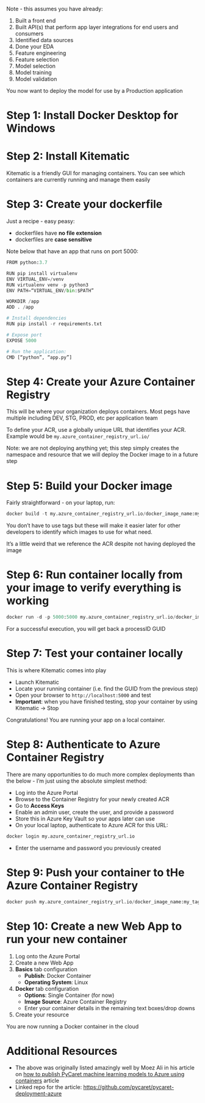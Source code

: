 Note - this assumes you have already:
1. Built a front end
1. Built API(s) that perform app layer integrations for end users and consumers 
1. Identified data sources
1. Done your EDA
1. Feature engineering 
1. Feature selection
1. Model selection
1. Model training 
1. Model validation

You now want to deploy the model for use by a Production application 

# Step 1: Install Docker Desktop for Windows

# Step 2: Install Kitematic
Kitematic is a friendly GUI for managing containers. You can see which containers are currently running and manage them easily 

# Step 3: Create your dockerfile
Just a recipe - easy peasy:
- dockerfiles have **no file extension**
- dockerfiles are **case sensitive** 

Note below that have an app that runs on port 5000:

```python   
FROM python:3.7

RUN pip install virtualenv
ENV VIRTUAL_ENV=/venv
RUN virtualenv venv -p python3
ENV PATH=“VIRTUAL_ENV/bin:$PATH”

WORKDIR /app
ADD . /app

# Install dependencies
RUN pip install -r requirements.txt

# Expose port 
EXPOSE 5000

# Run the application:
CMD [“python”, “app.py”]
``` 

# Step 4: Create your Azure Container Registry
This will be where your organization deploys containers. Most pegs have multiple including DEV, STG, PROD, etc per application team

To define your ACR, use a globally unique URL that identifies your ACR. Example would be `my.azure_container_registry_url.io/`

Note: we are not deploying anything yet; this step simply creates the namespace and resource that we will deploy the Docker image to in a future step

# Step 5: Build your Docker image
Fairly straightforward - on your laptop, run:

```python   
docker build -t my.azure_container_registry_url.io/docker_image_name:my_tag_I_want_to_apply .
```
You don’t have to use tags but these will make it easier later for other developers to identify which images to use for what need. 

It’s a little weird that we reference the ACR despite not having deployed the image 

# Step 6: Run container locally from your image to verify everything is working 

```python   
docker run -d -p 5000:5000 my.azure_container_registry_url.io/docker_image_name
``` 
For a successful execution, you will get back a processID GUID 

# Step 7: Test your container locally
This is where Kitematic comes into play 
- Launch Kitematic
- Locate your running container (i.e. find the GUID from the previous step)
- Open your browser to `http://localhost:5000` and test
- **Important**: when you have finished testing, stop your container by using Kitematic -> Stop

Congratulations! You are running your app on a local container. 

# Step 8: Authenticate to Azure Container Registry
There are many opportunities to do much more complex deployments than the below - I’m just using the absolute simplest method:
- Log into the Azure Portal
- Browse to the Container Registry for your newly created ACR
- Go to **Access Keys** 
- Enable an admin user, create the user, and provide a password 
- Store this in Azure Key Vault so your apps later can use
- On your local laptop, authenticate to Azure ACR for this URL:
```python   
docker login my.azure_container_registry_url.io
``` 
- Enter the username and password you previously created

# Step 9: Push your container to tHe Azure Container Registry
```python   
docker push my.azure_container_registry_url.io/docker_image_name:my_tag_I_want_to_apply
```

# Step 10: Create a new Web App to run your new container
1. Log onto the Azure Portal
1. Create a new Web App
1. **Basics** tab configuration
   - **Publish**: Docker Container
   - **Operating System**: Linux
1. **Docker** tab configuration 
   - **Options**: Single Container (for now)
   - **Image Source**: Azure Container Registry
   - Enter your container details in the remaining text boxes/drop downs
1. Create your resource

You are now running a Docker container in the cloud

# Additional Resources 
- The above was originally listed amazingly well by Moez Ali in his article on [how to publish PyCaret machine learning models to Azure using containers](https://link.medium.com/r4pC23VX56) article
- Linked repo for the article: https://github.com/pycaret/pycaret-deployment-azure







